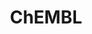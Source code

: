 ---
layout: default
bigquery: https://console.cloud.google.com/bigquery?p=patents-public-data&d=ebi_chembl&page=dataset
citation: '"The ChEMBL database in 2017." Anna Gaulton, Anne Hersey, Michał Nowotka,
  A Patrícia Bento, Jon Chambers, David Mendez, Prudence Mutowo, Francis Atkinson,
  Louisa J Bellis, Elena Cibrián-Uhalte, Mark Davies, Nathan Dedman, Anneli Karlsson,
  María Paula Magariños, John P Overington, George Papadatos, Ines Smit, Andrew R
  Leach Nucleic acids Research (2017) 45 (Database Issue), D945-D954'
contributors: European Bioinformatics Institute
cost: None
description: ChEMBL Data is a manually curated database of small molecules used in
  drug discovery, including information about existing patented drugs.
documentation: 'schema: https://www.ebi.ac.uk/chembl/db_schema


  '
last_edit: 04/08/2022, 19:50:09
location: https://console.cloud.google.com/marketplace/product/google_patents_public_datasets/chembl
maintained_by: EMBL-EBI, an outstation of European Molecular Biology Laboratory
related_publications: '

  ChEMBL: towards direct deposition of bioassay data.


  Mendez D, Gaulton A, Bento AP, Chambers J, De Veij M, Félix E, Magariños MP, Mosquera
  JF, Mutowo P, Nowotka M, Gordillo-Marañón M, Hunter F, Junco L, Mugumbate G, Rodriguez-Lopez
  M, Atkinson F, Bosc N, Radoux CJ, Segura-Cabrera A, Hersey A, Leach AR.


  — Nucleic Acids Res. 2019; 47(D1):D930-D940. doi: 10.1093/nar/gky1075

  '
schema_fields:
- smid
- relationship_desc
- src_description
- helm_notation
- indref_id
- mc_target_type
- aromatic_rings
- target_mapping
- uo_units
- num_ro5_violations
- disease_efficacy
- doi
- cell_source_tissue
- indication_class
- aidx
- mechanism_of_action
- published_value
- idx
- alert_set_id
- end_position
- acd_logd
- uberon_id
- tissue_id
- natural_product
- molregno
- hbd
- cx_logp
- num_alerts
- canonical_smiles
- clo_id
- usan_stem_definition
- parameter_type
- strength
- irac_code
- creation_date
- level1
- mutation
- mw_freebase
- assay_source
- assay_cell_type
- synonyms
- cell_source_organism
- psa
- subgroup
- l2
- drug_substance_flag
- targrel_id
- parameter_value
- molfile
- short_name
- cx_logd
- job_id
- assay_organism
- warning_country
- last_page
- record_id
- activity_id
- previous_company
- set_name
- warnref_id
- metabolite_record_id
- level3_description
- molsyn_id
- mol_irac_id
- potential_duplicate
- published_relation
- mc_target_name
- usan_stem
- res_stem_id
- ddd_value
- accession
- first_approval
- level4
- hba
- ridx
- hbd_lipinski
- withdrawn_flag
- tid_fixed
- updated_on
- protein_class_desc
- selectivity_comment
- site_name
- standard_relation
- assay_type
- pathway_key
- route
- relationship
- normal_range_max
- cell_source_tax_id
- l3
- last_active
- definition
- mechanism_comment
- description
- curated_by
- assay_strain
- compsyn_id
- cell_id
- enzyme_name
- normal_range_min
- pathway_id
- irac_class_id
- source
- submission_date
- name
- cpd_str_alert_id
- delist_flag
- hba_lipinski
- polymer_flag
- bao_format
- cell_ontology_id
- product_id
- ddd_comment
- ddd_admr
- entity_type
- approval_date
- comp_go_id
- volume
- updated_by
- related_tid
- organism
- protein_class_synonym
- efo_term
- relation
- prediction_method
- l4
- le
- compd_id
- assay_subcellular_fraction
- standard_type
- variant_id
- start_position
- as_id
- rtb
- max_phase
- acd_most_apka
- atc_code
- rgid
- std_act_id
- pubmed_id
- assay_desc
- metref_id
- ref_id
- patent_id
- curation_comment
- active_molregno
- num_lipinski_ro5_violations
- source_domain_id
- usan_substem
- upper_value
- who_name
- alert_id
- confidence_score
- patent_use_code
- predbind_id
- result_flag
- met_conversion
- ref_type
- l7
- mw_monoisotopic
- efo_id
- substrate_record_id
- acd_logp
- year
- warning_description
- l8
- compound_key
- chebi_par_id
- tax_id
- bto_id
- withdrawn_reason
- level1_description
- country
- heavy_atoms
- level2_description
- cx_most_apka
- applicant_full_name
- published_units
- isoform
- met_id
- first_in_class
- downgraded
- standard_upper_value
- availability_type
- log_id
- qed_weighted
- ap_id
- db_source
- nda_type
- innovator_company
- dosage_form
- molecular_species
- standard_inchi
- bei
- direct_interaction
- smarts
- alert_name
- component_synonym
- cellosaurus_id
- domain_id
- standard_units
- compound_name
- co_stem_id
- syn_type
- formulation_id
- who_extra
- abstract
- company
- binding_site_comment
- tbl
- sequence_md5sum
- cell_name
- component_type
- stat
- trade_name
- level3
- drug_product_flag
- standard_value
- chembl_id
- standard_text_value
- confidence
- homologue
- ddd_id
- patent_no
- bao_endpoint
- prodrug
- site_id
- full_mwt
- activity_count
- doc_type
- l6
- version
- l5
- value
- parent_go_id
- path
- parent_molregno
- enzyme_tid
- mol_hrac_id
- published_type
- stem_class
- mc_target_accession
- class_type
- warning_class
- assay_id
- biocomp_id
- standard_inchi_key
- acd_most_bpka
- first_page
- assay_tissue
- journal
- mol_frac_id
- domain_description
- warning_type
- data_validity_comment
- ref_url
- activity_comment
- oral
- standard_flag
- mec_id
- chirality
- frac_code
- sei
- mecref_id
- targcomp_id
- ro3_pass
- cidx
- assay_class_id
- level2
- full_molformula
- assay_tax_id
- mol_atc_id
- qudt_units
- parent_id
- label
- cell_description
- dosed_ingredient
- priority
- species_group_flag
- mesh_heading
- site_residues
- ingredient
- entity_id
- type
- met_comment
- structure_type
- annotation
- withdrawn_country
- actsm_id
- assay_param_id
- title
- bao_id
- status
- usan_stem_id
- tid
- warning_id
- usan_year
- src_short_name
- cx_most_bpka
- src_assay_id
- issue
- major_class
- target_desc
- domain_name
- cl_lincs_id
- src_id
- molecule_type
- text_value
- assay_category
- sequence
- level4_description
- sitecomp_id
- aspect
- src_compound_id
- ad_type
- protein_class_id
- assay_test_type
- go_id
- mc_organism
- domain_type
- frac_class_id
- class_level
- l1
- publication_number
- doc_id
- orig_description
- hrac_code
- active_ingredient
- research_stem
- prod_pat_id
- parent_type
- db_version
- comments
- mc_tax_id
- drugind_id
- parenteral
- molecular_mechanism
- level5
- units
- mesh_id
- component_id
- withdrawn_class
- protclasssyn_id
- relationship_type
- pchembl_value
- stem
- hrac_class_id
- target_type
- patent_expire_date
- lle
- toid
- action_type
- pref_name
- ddd_units
- ass_cls_map_id
- therapeutic_flag
- caloha_id
- withdrawn_year
- comp_class_id
- oc_id
- black_box_warning
- alogp
- max_phase_for_ind
- topical
- authors
- drug_record_id
- warning_year
- inorganic_flag
shortname: chembl
tags:
- biotechnology
- health
- chemical
- bioinformatics
- medical
terms_of_use: CC BY-SA 3.0
title: ChEMBL
uuid: e232a192-965c-4ec9-904c-155b6dfe56c5
---